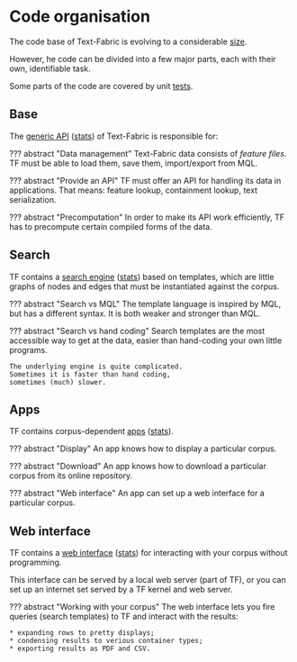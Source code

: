 # Code organisation


The code base of Text-Fabric is evolving to a considerable
[size](Stats.md).

However, he code can be divided into a few major parts,
each with their own, identifiable task.

Some parts of the code are covered by unit [tests](Tests.md).

## Base

The
[generic API](../Api/General.md) ([stats](StatsCore.md))
of Text-Fabric is responsible for:

??? abstract "Data management"
    Text-Fabric data consists of *feature files*.
    TF must be able to load them, save them, import/export from MQL.

??? abstract "Provide an API"
    TF must offer an API for handling its data in applications.
    That means: feature lookup, containment lookup, text serialization.

??? abstract "Precomputation"
    In order to make its API work efficiently, TF has to precompute certain
    compiled forms of the data.

## Search

TF contains a
[search engine](../Api/General.md#search) ([stats](StatsSearch.md))
based on templates, which are little graphs
of nodes and edges that must be instantiated against the corpus.

??? abstract "Search vs MQL"
    The template language is inspired by MQL, but has a different syntax.
    It is both weaker and stronger than MQL.

??? abstract "Search vs hand coding"
    Search templates are the most accessible way to get at the data,
    easier than hand-coding your own little programs.

    The underlying engine is quite complicated.
    Sometimes it is faster than hand coding,
    sometimes (much) slower.

## Apps

TF contains corpus-dependent [apps](../Model/Apps.md) ([stats](StatsApps.md)).

??? abstract "Display"
    An app knows how to display a particular corpus.

??? abstract "Download"
    An app knows how to download a particular corpus from its online repository.

??? abstract "Web interface"
    An app can set up a web interface for a particular corpus.

## Web interface

TF contains a 
[web interface](../Server/Web.md) ([stats](StatsServer.md))
for interacting with your corpus without programming.

This interface can be served by a local web server (part of TF),
or you can set up an internet set served by a TF kernel and web server.

??? abstract "Working with your corpus"
    The web interface lets you fire queries (search templates) to TF and interact
    with the results:

    * expanding rows to pretty displays;
    * condensing results to verious container types;
    * exporting results as PDF and CSV.

